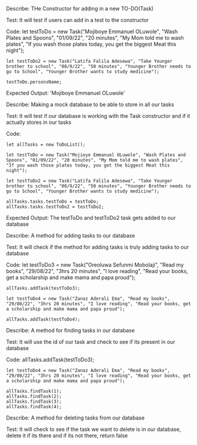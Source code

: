 <!-- All Test for the business Logic would be written below..... With TDD(Test Driven Development) we want to be able to break our project into pieces by doing its business logic first -->

<!-- One quick note is that for now they are no .html files so you might be wondering how and where I would be testing my business Logic functions: Don't worry we can use the Chrome Browser's console and you can also try out other places like the JSFIDDLE.net to test along with me.... Starting now -->


<!-- The first constructor is to determine all of our parameters are been saved with JavaScript objects-->


Describe: THe Constructor for adding in a new TO-DO(Task)

Test: It will test if users can add in a test to the constructor

Code: 
    let testToDo = new Task("Mojiboye Emmanuel OLuwole", "Wash Plates and Spoons", "01/09/22", "20 minutes", "My Mom told me to wash plates", "If you wash those plates today, you get the biggest Meat this night");

    let testToDo2 = new Task("Latifa Falila Adesewa", "Take Younger brother to school", "08/9/22", "50 minutes", "Younger Brother needs to go to School", "Younger Brother wants to study medicine");

    testToDo.personsName;

Expected Output: 'Mojiboye Emmanuel OLuwole'

<!-- Our test passed, moving on to the next -->

<!-- The second test to see if our database really stores our tasks -->

Describe: Making a mock database to be able to store in all our tasks

Test: It will test if our database is working with the Task constructor and if it actually stores in our tasks

Code:
<!-- Using a global variable for instantiating so this can be reused through out our entire code -->
<!-- Instantiating our ToDoList database -->
    let allTasks = new ToDoList();

    let testToDo = new Task("Mojioye Emmanuel OLuwole", "Wash Plates and Spoons", "01/09/22", "20 minutes", "My Mom told me to wash plates", "If you wash those plates today, you get the biggest Meat this night");

    let testToDo2 = new Task("Latifa Falila Adesewa", "Take Younger brother to school", "08/9/22", "50 minutes", "Younger Brother needs to go to School", "Younger Brother wants to study medicine");

<!-- After redefining our variables let us now add them manually -->
    allTasks.tasks.testToDo = testToDo;
    allTasks.tasks.testToDo2 = testToDo2;

Expected Output: The testToDo and testToDo2 task gets added to our database

<!-- To add in tasks we just use: "allTasks.tasks.testToDo = testToDo;", how about writing a method to make this easy-->


<!-- A method for adding tasks into our database and also using unique id's to identify these tasks -->

Describe: A method for adding tasks to our database

Test: It will  check if the method for adding tasks is truly adding tasks to our database


Code:
    let testToDo3 = new Task("Oreoluwa Sefunmi Mobolaji", "Read my books", "29/08/22", "3hrs 20 minutes", "I love reading", "Read your books, get a scholarship and make mama and papa proud");

    allTasks.addTask(testToDo3);

    let testToDo4 = new Task("Zanaz Aderali Ema", "Read my books", "29/08/22", "3hrs 20 minutes", "I love reading", "Read your books, get a scholarship and make mama and papa proud");

    allTasks.addTask(testToDo4);


<!-- Now our lovely method works fine, if you use allTasks; you see our curent id increased, as we see the id beside it we see the task and we can also access any detail of our choice by: 
allTasks.tasks[1]; or allTasks.tasks["1"];


 we can even add in more tasks and our ToDoList database will accomodate it -->


<!-- Next is a new method for finding contacts -->


Describe: A method for finding tasks in our database

Test: It will use the id of our task and check to see if its present in our database

Code: 
    allTasks.addTask(testToDo3);

    let testToDo4 = new Task("Zanaz Aderali Ema", "Read my books", "29/08/22", "3hrs 20 minutes", "I love reading", "Read your books, get a scholarship and make mama and papa proud");

<!-- When we check now: we see that all of this are present in our database now -->
    allTasks.findTask(1);
    allTasks.findTask(2);
    allTasks.findTask(3);
    allTasks.findTask(4);

<!-- Quick note: there are two ways we can find tasksin our database now
1: allTasks.tasks[1]; or allTasks.tasks["1"];
2. allTasks.findTask(1); or allTasks.findTask("1");-->



<!-- The last method now for our database is a method for deleting Tasks -->

Describe: A method for deleting tasks from our database

Test: It will check to see if the task we want to delete is in our database, delete it if its there and if its not there, return false

